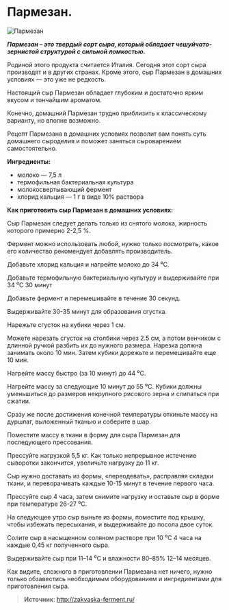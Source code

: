 # Пармезан.

![Пармезан](/images/Kulinar/Chesse/parmezan_01.jpg 'Пармезан')

_**Пармезан – это твердый сорт сыра, который обладает чешуйчато-зернистой структурой с сильной ломкостью.**_

Родиной этого продукта считается Италия. Сегодня этот сорт сыра производят и в других странах. Кроме этого, сыр Пармезан в домашних условиях — это уже не редкость.

Настоящий сыр Пармезан обладает глубоким и достаточно ярким вкусом и тончайшим ароматом.

Конечно, домашний Пармезан трудно приблизить к классическому варианту, но вполне возможно.

Рецепт Пармезана в домашних условиях позволит вам понять суть домашнего сыроделия и поможет заняться сыроварением самостоятельно.

**Ингредиенты:**

- молоко — 7,5 л
- термофильная бактериальная культура
- молокосвертывающий фермент
- хлорид кальция  — 1 г в виде 10% раствора

**Как приготовить сыр Пармезан в домашних условиях:**

Сыр Пармезан следует делать только из снятого молока, жирность которого примерно 2-2,5 %.

Фермент можно использовать любой, нужно только посмотреть, какое его количество рекомендует добавлять производитель.

Добавьте хлорид кальция и нагрейте молоко до 34 ⁰С.

Добавьте термофильную бактериальную культуру и выдерживайте при 34 ⁰С 30 минут

Добавьте  фермент и перемешивайте в течение 30 секунд.

Выдерживайте 30-35 минут для образования сгустка.

Нарежьте сгусток на кубики через 1 см.

Можете нарезать сгусток на столбики через 2.5 см, а потом венчиком с длинной ручкой разбить их до нужного размера. Нарезка должна занимать около 10 мин. Затем кубики дорежьте и перемешивайте еще 10 мин.

Нагрейте массу быстро (за 10 минут) до 44 ⁰С.

Нагрейте массу за следующие 10 минут до 55 ⁰С. Кубики должны уменьшиться до размеров некрупного рисового зерна и слипаться при сжатии.

Сразу же после достижения конечной температуры откиньте массу на дуршлаг, выложенный тканью и соберите в шар.

Поместите массу в ткани в форму для сыра Пармезан для последующего прессования.

Прессуйте нагрузкой 5,5 кг.  Как только непрерывное истечение сыворотки закончится, увеличьте нагрузку до 11 кг.

Сыр нужно доставать из формы, «переодевать», расправляя складки ткани, и переворачивать каждые 10-15 минут в течение первого часа.

Прессуйте сыр 4 часа, затем снимите нагрузку и оставьте сыр в форме при температуре 26-27 ⁰С.

На следующее утро сыр выньте из формы, поместите под крышку, чтобы избежать пересыхания, и выдерживайте до посола двое суток.

Солите сыр в насыщенном соляном растворе при 10 ⁰С 4 часа на каждые 0,45 кг полученного сыра.

Выдерживайте сыр при 11–14 ⁰С и влажности 80–85% 12–14 месяцев.

Как видите, сложного в приготовлении Пармезана нет ничего, нужно только обзавестись необходимым оборудованием и ингредиентами для приготовления сыра.

> **Источник**: http://zakvaska-ferment.ru/
